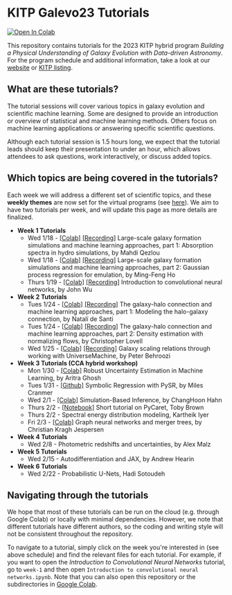 # KITP Galevo23 Tutorials

[![Open In Colab](https://colab.research.google.com/assets/colab-badge.svg)](https://colab.research.google.com/github/DataDrivenGalaxyEvolution/galevo23-tutorials/)

This repository contains tutorials for the 2023 KITP hybrid program *Building a Physical Understanding of Galaxy Evolution with Data-driven Astronomy*. For the program schedule and additional information, take a look at our [website](https://datadrivengalaxyevolution.github.io) or [KITP listing](https://www.kitp.ucsb.edu/activities/galevo23).

## What are these tutorials?

The tutorial sessions will cover various topics in galaxy evolution and scientific machine learning. Some are designed to provide an introduction or overview of statistical and machine learning methods. Others focus on machine learning applications or answering specific scientific questions. 

Although each tutorial session is 1.5 hours long, we expect that the tutorial leads should keep their presentation to under an hour, which allows attendees to ask questions, work interactively, or discuss added topics. 

## Which topics are being covered in the tutorials?

Each week we will address a different set of scientific topics, and these **weekly themes** are now set for the virtual programs (see [here](https://datadrivengalaxyevolution.github.io/#virtualweeks)). We aim to have two tutorials per week, and will update this page as more details are finalized.


- **Week 1 Tutorials**
    * Wed 1/18 - [[Colab]](https://colab.research.google.com/github/DataDrivenGalaxyEvolution/galevo23-tutorials/blob/main/week-1/Large_scale_galaxy_formation_simulations_and_machine_learning_approaches_Part1_Simulated_absorption_spectra.ipynb) [[Recording]](https://online.kitp.ucsb.edu/online/galevo23/qezlou_ho/) Large-scale galaxy formation simulations and machine learning approaches, part 1: Absorption spectra in hydro simulations, by Mahdi Qezlou
    * Wed 1/18 - [[Colab]](https://colab.research.google.com/github/DataDrivenGalaxyEvolution/galevo23-tutorials/blob/main/week-1/Large_scale_galaxy_formation_simulations_and_machine_learning_approaches_(Part_2)_Gaussian_process_regression_for_emulation.ipynb) [[Recording]](https://online.kitp.ucsb.edu/online/galevo23/qezlou_ho/) Large-scale galaxy formation simulations and machine learning approaches, part 2: Gaussian process regression for emulation, by Ming-Feng Ho
    * Thurs 1/19 - [[Colab]](https://colab.research.google.com/github/DataDrivenGalaxyEvolution/galevo23-tutorials/blob/main/week-1/Introduction%20to%20convolutional%20neural%20networks.ipynb) [[Recording]](https://online.kitp.ucsb.edu/online/galevo23/wu/) Introduction to convolutional neural networks, by John Wu
- **Week 2 Tutorials**
    * Tues 1/24 - [[Colab]](https://colab.research.google.com/github/DataDrivenGalaxyEvolution/galevo23-tutorials/blob/main/week-2/tutorial_on_halo-galaxy_connection/halo-galaxy_connection.ipynb) [[Recording]](https://online.kitp.ucsb.edu/online/galevo23/desanti_lovell/) The galaxy-halo connection and machine learning approaches, part 1: Modeling the halo-galaxy connection, by Natalí de Santi 
    * Tues 1/24 - [[Colab]](https://colab.research.google.com/github/DataDrivenGalaxyEvolution/galevo23-tutorials/blob/main/week-2/tutorial_on_halo-galaxy_connection/Part2%20-%20Normalizing_flows.ipynb) [[Recording]](https://online.kitp.ucsb.edu/online/galevo23/desanti_lovell/) The galaxy-halo connection and machine learning approaches, part 2: Density estimation with normalizing flows, by Christopher Lovell
    * Wed 1/25 - [[Colab]](https://colab.research.google.com/github/DataDrivenGalaxyEvolution/galevo23-tutorials/blob/main/week-2/tutorial_on_universemachine/UniverseMachine_Tutorial.ipynb) [[Recording]](https://online.kitp.ucsb.edu/online/galevo23/behroozi/) Galaxy scaling relations through working with UniverseMachine, by Peter Behroozi
- **Week 3 Tutorials (CCA hybrid workshop)**
    * Mon 1/30 - [[Colab]](https://colab.research.google.com/github/DataDrivenGalaxyEvolution/galevo23-tutorials/blob/main/week-3/robust_uncertainties.ipynb) Robust Uncertainty Estimation in Machine Learning, by Aritra Ghosh
    * Tues 1/31 - [[Github]](https://github.com/MilesCranmer/pysr_tutorial) Symbolic Regression with PySR, by Miles Cranmer
    * Wed 2/1 - [[Colab]](https://colab.research.google.com/github/changhoonhahn/galevo23-tutorials/blob/main/week-3/sbi_tutorial.ipynb) Simulation-Based Inference, by ChangHoon Hahn
    * Thurs 2/2 - [[Notebook]](https://github.com/drtobybrown/KITP-CCA-Demo/blob/main/notebooks/PyCaret_Regression_Tutorial-Frozen.ipynb) Short tutorial on PyCaret, Toby Brown
    * Thurs 2/2 - Spectral energy distribution modeling, Kartheik Iyer
    * Fri 2/3 - [[Colab]](https://colab.research.google.com/github/DataDrivenGalaxyEvolution/galevo23-tutorials/blob/main/week-3/KITP-CCA-GNN-tutorial.ipynb) Graph neural networks and merger trees, by Christian Kragh Jespersen
- **Week 4 Tutorials**
    * Wed 2/8 - Photometric redshifts and uncertainties, by Alex Malz
- **Week 5 Tutorials**
    * Wed 2/15 - Autodifferentiation and JAX, by Andrew Hearin
- **Week 6 Tutorials**
    * Wed 2/22 - Probabilistic U-Nets, Hadi Sotoudeh

## Navigating through the tutorials

We hope that most of these tutorials can be run on the cloud (e.g. through Google Colab) or locally with minimal dependencies. However, we note that different tutorials have different authors, so the coding and writing style will not be consistent throughout the repository. 

To navigate to a tutorial, simply click on the week you're interested in (see above schedule) and find the relevant files for each tutorial. For example, if you want to open the *Introduction to Convolutional Neural Networks* tutorial, go to `week-1` and then open `Introduction to convolutional neural networks.ipynb`. Note that you can also open this repository or the subdirectories in [Google Colab](https://colab.research.google.com/github/DataDrivenGalaxyEvolution/galevo23-tutorials/).
